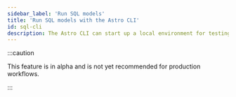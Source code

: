 ```yaml
---
sidebar_label: 'Run SQL models'
title: 'Run SQL models with the Astro CLI'
id: sql-cli
description: The Astro CLI can start up a local environment for testing SQL queries. Use YAML configuration and CLI commands to reliably run SQL in Airflow without having to write python. 
---
```


:::caution 

This feature is in alpha and is not yet recommended for production workflows.

:::